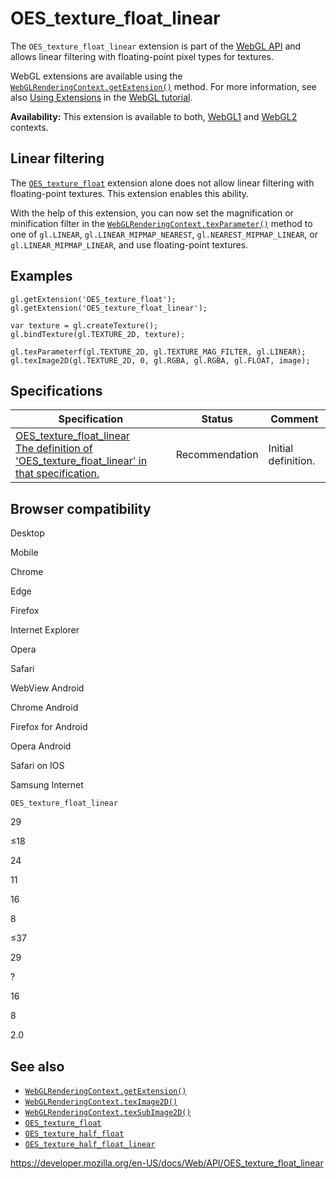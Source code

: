 OES\_texture\_float\_linear
===========================

The `OES_texture_float_linear` extension is part of the [WebGL API](webgl_api) and allows linear filtering with floating-point pixel types for textures.

WebGL extensions are available using the [`WebGLRenderingContext.getExtension()`](webglrenderingcontext/getextension) method. For more information, see also [Using Extensions](webgl_api/using_extensions) in the [WebGL tutorial](webgl_api/tutorial).

**Availability:** This extension is available to both, [WebGL1](webglrenderingcontext) and [WebGL2](webgl2renderingcontext) contexts.

Linear filtering
----------------

The [`OES_texture_float`](oes_texture_float) extension alone does not allow linear filtering with floating-point textures. This extension enables this ability.

With the help of this extension, you can now set the magnification or minification filter in the [`WebGLRenderingContext.texParameter()`](webglrenderingcontext/texparameter) method to one of `gl.LINEAR`, `gl.LINEAR_MIPMAP_NEAREST`, `gl.NEAREST_MIPMAP_LINEAR`, or `gl.LINEAR_MIPMAP_LINEAR`, and use floating-point textures.

Examples
--------

    gl.getExtension('OES_texture_float');
    gl.getExtension('OES_texture_float_linear');

    var texture = gl.createTexture();
    gl.bindTexture(gl.TEXTURE_2D, texture);

    gl.texParameterf(gl.TEXTURE_2D, gl.TEXTURE_MAG_FILTER, gl.LINEAR);
    gl.texImage2D(gl.TEXTURE_2D, 0, gl.RGBA, gl.RGBA, gl.FLOAT, image);

Specifications
--------------

<table><thead><tr class="header"><th>Specification</th><th>Status</th><th>Comment</th></tr></thead><tbody><tr class="odd"><td><a href="https://www.khronos.org/registry/webgl/extensions/OES_texture_float_linear/">OES_texture_float_linear<br />
<span class="small">The definition of 'OES_texture_float_linear' in that specification.</span></a></td><td><span class="spec-rec">Recommendation</span></td><td>Initial definition.</td></tr></tbody></table>

Browser compatibility
---------------------

Desktop

Mobile

Chrome

Edge

Firefox

Internet Explorer

Opera

Safari

WebView Android

Chrome Android

Firefox for Android

Opera Android

Safari on IOS

Samsung Internet

`OES_texture_float_linear`

29

≤18

24

11

16

8

≤37

29

?

16

8

2.0

See also
--------

-   [`WebGLRenderingContext.getExtension()`](webglrenderingcontext/getextension)
-   [`WebGLRenderingContext.texImage2D()`](webglrenderingcontext/teximage2d)
-   [`WebGLRenderingContext.texSubImage2D()`](webglrenderingcontext/texsubimage2d)
-   [`OES_texture_float`](oes_texture_float)
-   [`OES_texture_half_float`](oes_texture_half_float)
-   [`OES_texture_half_float_linear`](oes_texture_half_float_linear)

<a href="https://developer.mozilla.org/en-US/docs/Web/API/OES_texture_float_linear" class="_attribution-link">https://developer.mozilla.org/en-US/docs/Web/API/OES_texture_float_linear</a>
